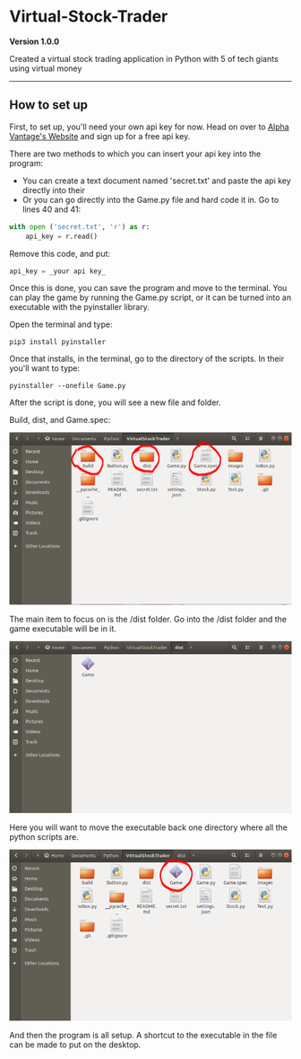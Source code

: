 # Virtual-Stock-Trader

**Version 1.0.0**

Created a virtual stock trading application in Python with 5 of tech giants using virtual money

---

## How to set up

First, to set up, you'll need your own api key for now. Head on over to [Alpha Vantage's Website](https://www.alphavantage.co/) and sign up for a free api key.

There are two methods to which you can insert your api key into the program:
* You can create a text document named 'secret.txt' and paste the api key directly into their
* Or you can go directly into the Game.py file and hard code it in.
Go to lines 40 and 41: 
```python
with open ('secret.txt', 'r') as r:
    api_key = r.read()
```

Remove this code, and put: 
```python
api_key = _your api key_
```

Once this is done, you can save the program and move to the terminal. You can play the game by running the Game.py script, or it can be turned into an executable with the pyinstaller library.

Open the terminal and type:
```
pip3 install pyinstaller
```

Once that installs, in the terminal, go to the directory of the scripts. In their you'll want to type:
```
pyinstaller --onefile Game.py
```

After the script is done, you will see a new file and folder.

Build, dist, and Game.spec:

![alt text](/images/folder.png)

The main item to focus on is the /dist folder. Go into the /dist folder and the game executable will be in it.

![alt text](/images/dist.png)

Here you will want to move the executable back one directory where all the python scripts are.

![alt text](/images/moved.png)

And then the program is all setup. A shortcut to the executable in the file can be made to put on the desktop.

